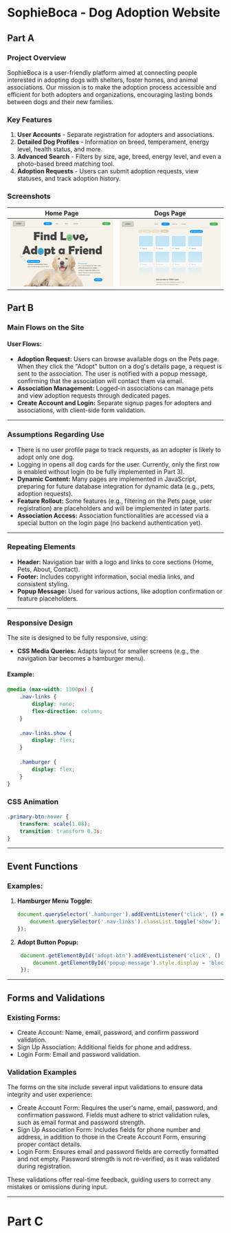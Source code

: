 # SophieBoca - Dog Adoption Website

## Part A

### Project Overview
SophieBoca is a user-friendly platform aimed at connecting people interested in adopting dogs with shelters, foster homes, and animal associations. Our mission is to make the adoption process accessible and efficient for both adopters and organizations, encouraging lasting bonds between dogs and their new families.

### Key Features
1. **User Accounts** - Separate registration for adopters and associations.
2. **Detailed Dog Profiles** - Information on breed, temperament, energy level, health status, and more.
3. **Advanced Search** - Filters by size, age, breed, energy level, and even a photo-based breed matching tool.
4. **Adoption Requests** - Users can submit adoption requests, view statuses, and track adoption history.

### Screenshots

| **Home Page** | **Dogs Page** |
| --- | --- |
| ![Home Page](static/media/screenshots/HomePage.png) | ![Dogs Page](static/media/screenshots/DogsPage.png) |

## Part B

### Main Flows on the Site

#### User Flows:

- **Adoption Request:** Users can browse available dogs on the Pets page. When they click the "Adopt" button on a dog's details page, a request is sent to the association. The user is notified with a popup message, confirming that the association will contact them via email.
- **Association Management:** Logged-in associations can manage pets and view adoption requests through dedicated pages.
- **Create Account and Login:** Separate signup pages for adopters and associations, with client-side form validation.

---

### Assumptions Regarding Use

- There is no user profile page to track requests, as an adopter is likely to adopt only one dog.
- Logging in opens all dog cards for the user. Currently, only the first row is enabled without login (to be fully implemented in Part 3).
- **Dynamic Content:** Many pages are implemented in JavaScript, preparing for future database integration for dynamic data (e.g., pets, adoption requests).
- **Feature Rollout:** Some features (e.g., filtering on the Pets page, user registration) are placeholders and will be implemented in later parts.
- **Association Access:** Association functionalities are accessed via a special button on the login page (no backend authentication yet).

---

### Repeating Elements

- **Header:** Navigation bar with a logo and links to core sections (Home, Pets, About, Contact).
- **Footer:** Includes copyright information, social media links, and consistent styling.
- **Popup Message:** Used for various actions, like adoption confirmation or feature placeholders.

---

### Responsive Design

The site is designed to be fully responsive, using:

- **CSS Media Queries:** Adapts layout for smaller screens (e.g., the navigation bar becomes a hamburger menu).

#### Example:

```css
@media (max-width: 1300px) {
    .nav-links {
        display: none;
        flex-direction: column;
    }

    .nav-links.show {
        display: flex;
    }

    .hamburger {
        display: flex;
    }
}
```
### CSS Animation 

```css
.primary-btn:hover {
    transform: scale(1.08);
    transition: transform 0.3s;
}
```
---

## Event Functions

### Examples:

1. **Hamburger Menu Toggle:**

   ```javascript
   document.querySelector('.hamburger').addEventListener('click', () => {
       document.querySelector('.nav-links').classList.toggle('show');
   });
   ```
2. **Adopt Button Popup:**
   ```javascript
    document.getElementById('adopt-btn').addEventListener('click', () => {
        document.getElementById('popup-message').style.display = 'block';
    });
   ```
---

## Forms and Validations

### Existing Forms:

- Create Account: Name, email, password, and confirm password validation.
- Sign Up Association: Additional fields for phone and address.
- Login Form: Email and password validation.

### Validation Examples

The forms on the site include several input validations to ensure data integrity and user experience:

- Create Account Form: Requires the user's name, email, password, and confirmation password. Fields must adhere to strict validation rules, such as email format and password strength.
- Sign Up Association Form: Includes fields for phone number and address, in addition to those in the Create Account Form, ensuring proper contact details.
- Login Form: Ensures email and password fields are correctly formatted and not empty. Password strength is not re-verified, as it was validated during registration.

These validations offer real-time feedback, guiding users to correct any mistakes or omissions during input.

 ---
 #   Part C
 
 
